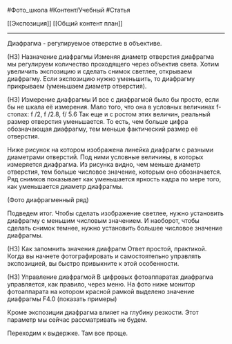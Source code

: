 #Фото_школа #Контент/Учебный #Статья 

[[Экспозиция]]
[[Общий контент план]]
_____

Диафрагма - регулируемое отверстие в объективе.

(Н3) Назначение диафрагмы
Изменяя диаметр отверстия диафрагма мы регулируем количество проходящего через объектив света.
Хотим увеличить экспозицию и сделать снимок светлее, открываем диафрагму. 
Если экспозицию нужно уменьшить, то диафрагму прикрываем (уменьшаем диаметр отверстия). 

(Н3) Измерение диафрагмы
И все с диафрагмой было бы просто, если бы не шкала её измерения.
Мало того, что она в условных величинах f-стопах: f /2, f /2.8, f/ 5.6
Так еще и с ростом этих величин, реальный размер отверстия уменьшается.
То есть, чем больше цифра обозначающая диафрагму, тем меньше фактический размер её отверстия. 

Ниже рисунок на котором изображена линейка диафрагм с разными диаметрами отверстий. Под ними условные величины, в которых измеряется диафрагма.
Из рисунка видно, чем меньше диаметр отверстия, тем больше числовое значение, которым оно обозначается.
Ряд снимков показывает как уменьшается яркость кадра по мере того, как уменьшается диаметр диафрагмы.

(Фото диафрагменный ряд)

Подведем итог.
Чтобы сделать изображение светлее, нужно установить диафрагму с меньшим числовым значением.
И наоборот, чтобы сделать снимок темнее, нужно установить большее числовое значение диафрагмы.

(Н3) Как запомнить значения диафрагм
Ответ простой, практикой. Когда вы начнете фотографировать и самостоятельно управлять экспозицией, вы быстро привыкните к этой особенности. 

(Н3) Управление диафрагмой
В цифровых фотоаппаратах диафрагма управляется, как правило, через меню.
На фото ниже монитор фотоаппарата на котором красной рамкой выделено значение диафрагмы F4.0
(показать примеры)

Кроме экспозиции диафрагма влияет на глубину резкости. Этот параметр мы сейчас рассматривать не будем.

Переходим к выдержке. Там все проще.